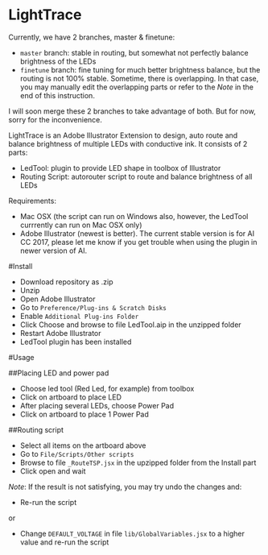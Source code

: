 # LightTrace
Currently, we have 2 branches, master & finetune:

- `master` branch: stable in routing, but somewhat not perfectly balance brightness of the LEDs
- `finetune` branch: fine tuning for much better brightness balance, but the routing is not 100% stable. Sometime, there is overlapping. In that case, you may manually edit the overlapping parts or refer to the _Note_ in the end of this instruction.

I will soon merge these 2 branches to take advantage of both. But for now, sorry for the inconvenience.

LightTrace is an Adobe Illustrator Extension to design, auto route and balance brightness of multiple LEDs with conductive ink. It consists of 2 parts:

- LedTool: plugin to provide LED shape in toolbox of Illustrator
- Routing Script: autorouter script to route and balance brightness of all LEDs

Requirements:

- Mac OSX (the script can run on Windows also, however, the LedTool currrently can run on Mac OSX only)
- Adobe Illustrator (newest is better). The current stable version is for AI CC 2017, please let me know if you get trouble when using the plugin in newer version of AI.



#Install
- Download repository as .zip
- Unzip
- Open Adobe Illustrator
- Go to `Preference/Plug-ins & Scratch Disks`
- Enable `Additional Plug-ins Folder`
- Click Choose and browse to file LedTool.aip in the unzipped folder
- Restart Adobe Illustrator
- LedTool plugin has been installed

#Usage

##Placing LED and power pad
- Choose led tool (Red Led, for example) from toolbox
- Click on artboard to place LED
- After placing several LEDs, choose Power Pad
- Click on artboard to place 1 Power Pad

##Routing script
- Select all items on the artboard above
- Go to `File/Scripts/Other scripts`
- Browse to file `_RouteTSP.jsx` in the upzipped folder from the Install part
- Click open and wait

_Note_: If the result is not satisfying, you may try undo the changes and:

- Re-run the script

or

- Change `DEFAULT_VOLTAGE` in file `lib/GlobalVariables.jsx` to a higher value and re-run the script
